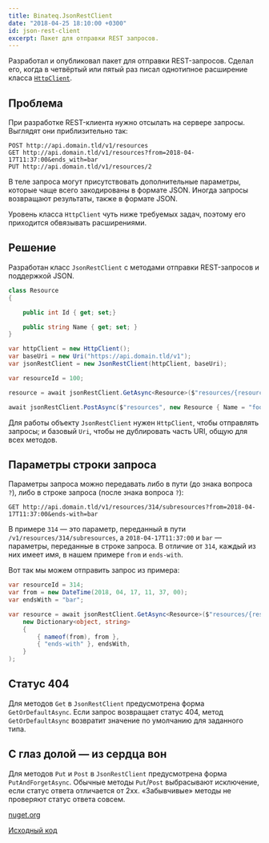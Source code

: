```yaml
---
title: Binateq.JsonRestClient
date: "2018-04-25 18:10:00 +0300"
id: json-rest-client
excerpt: Пакет для отправки REST запросов.
---
```


Разработал и опубликовал пакет для отправки REST-запросов. Сделал его, когда в четвёртый или пятый раз
писал однотипное расширение класса [`HttpClient`](https://msdn.microsoft.com/ru-ru/library/system.net.http.httpclient(v=vs.118).aspx).

## Проблема

При разработке REST-клиента нужно отсылать на сервере запросы. Выглядят они приблизительно так:

```
POST http://api.domain.tld/v1/resources
GET http://api.domain.tld/v1/resources?from=2018-04-17T11:37:00&ends_with=bar
PUT http://api.domain.tld/v1/resources/2
```

В теле запроса могут присутствовать дополнительные параметры, которые чаще всего закодированы в формате JSON.
Иногда запросы возвращают результаты, также в формате JSON.

Уровень класса `HttpClient` чуть ниже требуемых задач, поэтому его приходится обвязывать расширениями.

## Решение

Разработан класс `JsonRestClient` с методами отправки REST-запросов и поддержкой JSON.

```c#
class Resource
{

	public int Id { get; set;}

	public string Name { get; set; }
}

var httpClient = new HttpClient();
var baseUri = new Uri("https://api.domain.tld/v1");
var jsonRestClient = new JsonRestClient(httpClient, baseUri);

var resourceId = 100;

resource = await jsonRestClient.GetAsync<Resource>($"resources/{resourceId}");

await jsonRestClient.PostAsync($"resources", new Resource { Name = "foo" });
```

Для работы объекту `JsonRestClient` нужен `HttpClient`, чтобы отправлять запросы; и базовый `Uri`, чтобы не дублировать часть
URI, общую для всех методов.

## Параметры строки запроса

Параметры запроса можно передавать либо в пути (до знака вопроса `?`), либо в строке запроса (после знака вопроса `?`):

```
GET http://api.domain.tld/v1/resources/314/subresources?from=2018-04-17T11:37:00&ends-with=bar
```

В примере `314`&nbsp;&mdash; это параметр, переданный в пути `/v1/resources/314/subresources`, а `2018-04-17T11:37:00`
и `bar`&nbsp;&mdash; параметры, переданные в строке запроса. В отличие от `314`, каждый из них имеет имя,
в нашем примере `from` и `ends-with`.

Вот так мы можем отправить запрос из примера:

```c#
var resourceId = 314;
var from = new DateTime(2018, 04, 17, 11, 37, 00);
var endsWith = "bar";

var resource = await jsonRestClient.GetAsync<Resource>($"resources/{resourceId}"
    new Dictionary<object, string>
    {
        { nameof(from), from },
        { "ends-with" }, endsWith,
    }
);
```

## Статус 404

Для методов `Get` в `JsonRestClient` предусмотрена форма `GetOrDefaultAsync`. Если запрос возвращает статус 404, метод `GetOrDefaultAsync`
возвратит значение по умолчанию для заданного типа.

## С глаз долой&nbsp;&mdash; из сердца вон

Для методов `Put` и `Post` в `JsonRestClient` предусмотрена форма `PutAndForgetAsync`. Обычные методы `Put`/`Post` выбрасывают исключение, если
статус ответа отличается от 2xx. &laquo;Забывчивые&raquo; методы не проверяют статус ответа совсем.

[nuget.org](https://www.nuget.org/packages/Binateq.JsonRestClient/)

[Исходный код](https://github.com/binateq/json-rest-client)
